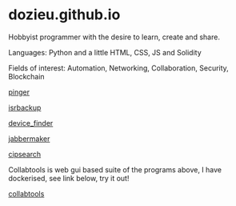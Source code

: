 # dozieu.github.io

Hobbyist programmer with the desire to learn, create and share.

Languages: Python and a little HTML, CSS, JS and Solidity 

Fields of interest: Automation, Networking, Collaboration, Security, Blockchain





<a href="https://github.com/dozieu/pinger">pinger</a>

<a href="https://github.com/dozieu/isrbackup">isrbackup</a>

<a href="https://github.com/dozieu/device_finder">device_finder</a>

<a href="https://github.com/dozieu/jabbermaker">jabbermaker</a>

<a href="https://github.com/dozieu/cipsearch">cipsearch</a>



Collabtools is web gui based suite of the programs above, I have dockerised, see link below, try it out!

<a href="https://hub.docker.com/r/dozieu/collabtools-v01">collabtools</a>
